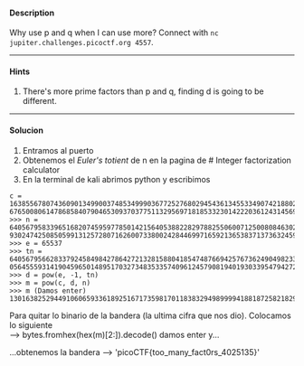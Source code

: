 #### Description

Why use p and q when I can use more? Connect with `nc jupiter.challenges.picoctf.org 4557`.

---
#### Hints
1. There's more prime factors than p and q, finding d is going to be different.
---
#### Solucion
1. Entramos al puerto
2. Obtenemos el _Euler's totient_ de n en la pagina de # Integer factorization calculator
3. En la terminal de kali abrimos python y escribimos
```
c = 1638556780743609013499003748534999036772527680294543613455334907421880205185142306629443041690525061854210275323647180491660206329311057803145756621836418157266723754720865842\
676500806147868584079046530937037751132956971818533230142220361243145692849662105089795341336551578215234750940507023442760983387260088373268550033328415626910152386905
>>> n = 6405679583396516820745959778501421564053882282978825506007125008084630232964721690578278379122154254942885187367142090606118180243871683447684154738439304370675203918418134468\
9302474250850599131257280716260073380024284469971659213653837137363245941426784380316039033150188365117412059415894996855305718899815250895495528904897894156394593952601
>>> e = 65537
>>> tn = 640567956628337924584984278642721328158804185474876694257673624904982335677151249906572006024075753473147168104065101302357007130167239464142210925409053510062310159157485891\
056455593141904596501489517032734835335740961245790819401930339547942723402052618167796446989707765914478666164468482923708995291628005957041217613289238135046144000000
>>> d = pow(e, -1, tn)
>>> m = pow(c, d, n)
>>> m (Damos enter)
13016382529449106065933618925167173598170118383294989999418818725821829598098813
```

Para quitar lo binario de la bandera (la ultima cifra que nos dio). Colocamos lo siguiente  
--> bytes.fromhex(hex(m)[2:]).decode()  damos enter y...


...obtenemos la bandera --> 'picoCTF{too_many_fact0rs_4025135}'
